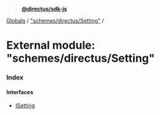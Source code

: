 > **[@directus/sdk-js](../README.md)**

[Globals](../README.md) / ["schemes/directus/Setting"](_schemes_directus_setting_.md) /

# External module: "schemes/directus/Setting"

### Index

#### Interfaces

* [ISetting](../interfaces/_schemes_directus_setting_.isetting.md)